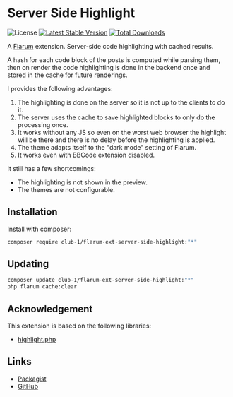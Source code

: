 # Server Side Highlight

![License](https://img.shields.io/badge/license-AGPL--3.0--or--later-blue.svg) [![Latest Stable Version](https://img.shields.io/packagist/v/club-1/flarum-ext-server-side-highlight.svg)](https://packagist.org/packages/club-1/flarum-ext-server-side-highlight) [![Total Downloads](https://img.shields.io/packagist/dt/club-1/flarum-ext-server-side-highlight.svg)](https://packagist.org/packages/club-1/flarum-ext-server-side-highlight)

A [Flarum](http://flarum.org) extension. Server-side code highlighting with cached results.

A hash for each code block of the posts is computed while parsing them, then on render the code highlighting is done in the backend once and stored in the cache for future renderings.

I provides the following advantages:

1. The highlighting is done on the server so it is not up to the clients to do it.
2. The server uses the cache to save highlighted blocks to only do the processing once.
3. It works without any JS so even on the worst web browser the highlight will be there and there is no delay before the highlighting is applied.
4. The theme adapts itself to the "dark mode" setting of Flarum.
5. It works even with BBCode extension disabled.

It still has a few shortcomings:

- The highlighting is not shown in the preview.
- The themes are not configurable.

## Installation

Install with composer:

```sh
composer require club-1/flarum-ext-server-side-highlight:"*"
```

## Updating

```sh
composer update club-1/flarum-ext-server-side-highlight:"*"
php flarum cache:clear
```

## Acknowledgement

This extension is based on the following libraries:

- [highlight.php](https://github.com/scrivo/highlight.php)

## Links

- [Packagist](https://packagist.org/packages/club-1/flarum-ext-server-side-highlight)
- [GitHub](https://github.com/club-1/flarum-ext-server-side-highlight)
<!--
- [Discuss](https://discuss.flarum.org/d/PUT_DISCUSS_SLUG_HERE)
-->
